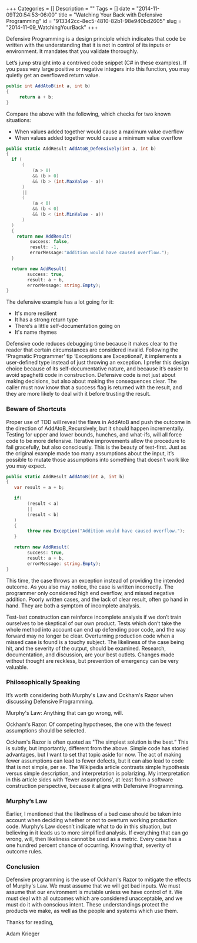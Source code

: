 +++
Categories = []
Description = ""
Tags = []
date = "2014-11-09T20:54:53-06:00"
title = "Watching Your Back with Defensive Programming"
id = "913342cc-8ec5-4810-82b1-98e940bd2605"
slug = "2014-11-09_WatchingYourBack"
+++

Defensive Programming is a design principle which indicates that code be written with the understanding that it is not in control of its inputs or environment. It mandates that you validate thoroughly.

<!--more-->

Let’s jump straight into a contrived code snippet (C# in these examples). If you pass very large positive or negative integers into this function, you may quietly get an overflowed return value.


```cs
public int AddAtoB(int a, int b)
{
     return a + b;
}
```

Compare the above with the following, which checks for two known situations:
* When values added together would cause a maximum value overflow
* When values added together would cause a minimum value overflow

```cs
public static AddResult AddAtoB_Defensively(int a, int b)
{
  if (
	  (
		  (a > 0)
		  && (b > 0)
		  && (b > (int.MaxValue - a))
	  )
	  ||
	  (
		  (a < 0)
		  && (b < 0)
		  && (b < (int.MinValue - a))
	  )
  )
  {
    return new AddResult(
         success: false,
         result: -1,
         errorMessage:"Addition would have caused overflow.");
  }

  return new AddResult(
        success: true,
        result: a + b,
        errorMessage: string.Empty);
}
```

The defensive example has a lot going for it:
* It's more resilient
* It has a strong return type
* There’s a little self-documentation going on
* It's name rhymes

Defensive code reduces debugging time because it makes clear to the reader that certain circumstances are considered invalid. Following the ‘Pragmatic Programmer’ tip ‘Exceptions are Exceptional', it implements a user-defined type instead of just throwing an exception. I prefer this design choice because of its self-documentative nature, and because it’s easier to avoid spaghetti code in construction. Defensive code is not just about making decisions, but also about making the consequences clear. The caller must now know that a success flag is returned with the result, and they are more likely to deal with it before trusting the result.

### Beware of Shortcuts

Proper use of TDD will reveal the flaws in AddAtoB and push the outcome in the direction of AddAtoB_Recursively, but it should happen incrementally. Testing for upper and lower bounds, hunches, and what-ifs, will all force code to be more defensive. Iterative improvements allow the procedure to fail gracefully, but also consciously. This is the beauty of test-first. Just as the original example made too many assumptions about the input, it’s possible to mutate those assumptions into something that doesn’t work like you may expect.


```cs
public static AddResult AddAtoB(int a, int b)
{
   var result = a + b;

   if(
        (result < a)
        ||
        (result < b)
   )
   {
        throw new Exception("Addition would have caused overflow.");
   }

   return new AddResult(
        success: true,
        result: a + b,
        errorMessage: string.Empty);
}
```

This time, the case throws an exception instead of providing the intended outcome. As you also may notice, the case is written incorrectly. The programmer only considered high end overflow, and missed negative addition. Poorly written cases, and the lack of clear result, often go hand in hand. They are both a symptom of incomplete analysis.

Test-last construction can reinforce incomplete analysis if we don’t train ourselves to be skeptical of our own product.  Tests which don’t take the whole method into account can end up defending poor code, and the way forward may no longer be clear. Overturning production code when a missed case is found is a touchy subject. The likeliness of the case being hit, and the severity of the output, should be examined. Research, documentation, and discussion, are your best outlets. Changes made without thought are reckless, but prevention of emergency can be very valuable.

### Philosophically Speaking

It’s worth considering both Murphy's Law and Ockham's Razor when discussing Defensive Programming.

Murphy's Law: Anything that can go wrong, will.

Ockham's Razor: Of competing hypotheses, the one with the fewest assumptions should be selected.

Ockham's Razor is often quoted as "The simplest solution is the best.” This is subtly, but importantly, different from the above. Simple code has storied advantages, but I want to set that topic aside for now. The act of making fewer assumptions can lead to fewer defects, but it can also lead to code that is not simple, per se. The Wikipedia article contrasts simple hypothesis versus simple description, and interpretation is polarizing. My interpretation in this article sides with ‘fewer assumptions’, at least from a software construction perspective, because it aligns with Defensive Programming.

### Murphy’s Law

Earlier, I mentioned that the likeliness of a bad case should be taken into account when deciding whether or not to overturn working production code. Murphy’s Law doesn’t indicate what to do in this situation, but believing in it leads us to more simplified analysis. If everything that can go wrong, will, then likeliness cannot be used as a metric. Every case has a one hundred percent chance of occurring. Knowing that, severity of outcome rules.

### Conclusion

Defensive programming is the use of Ockham's Razor to mitigate the effects of Murphy's Law. We must assume that we will get bad inputs. We must assume that our environment is mutable unless we have control of it. We must deal with all outcomes which are considered unacceptable, and we must do it with conscious intent. These understandings protect the products we make, as well as the people and systems which use them.

Thanks for reading,

Adam Krieger
